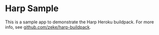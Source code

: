 # Harp Sample

This is a sample app to demonstrate the Harp Heroku buildpack. For more info, see [github.com/zeke/harp-buildpack](https://github.com/zeke/harp-buildpack#readme).
